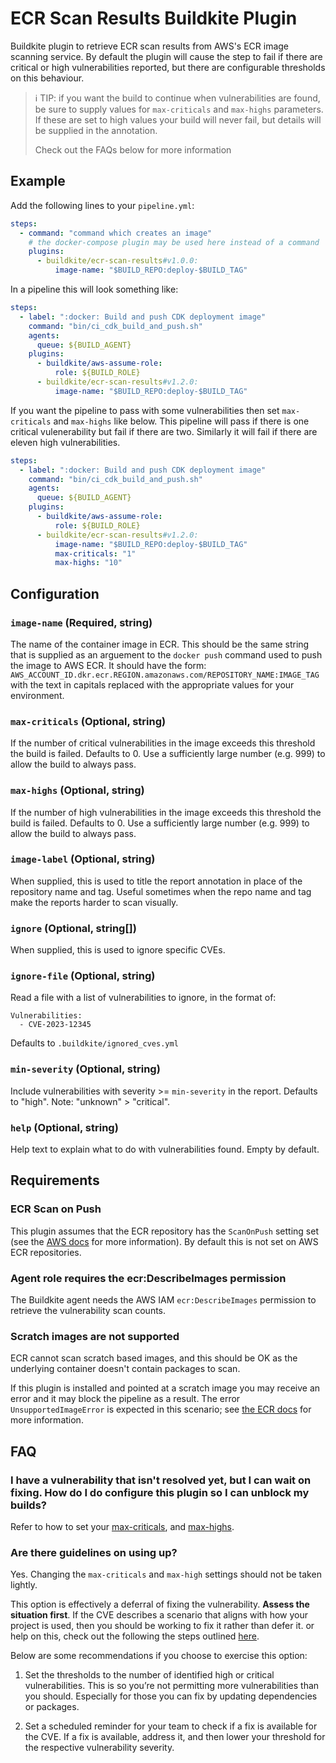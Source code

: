 # ECR Scan Results Buildkite Plugin

Buildkite plugin to retrieve ECR scan results from AWS's ECR image scanning
service. By default the plugin will cause the step to fail if there are critical
or high vulnerabilities reported, but there are configurable thresholds on this
behaviour.

> ℹ️ TIP: if you want the build to continue when vulnerabilities are found, be
> sure to supply values for `max-criticals` and `max-highs` parameters. If these
> are set to high values your build will never fail, but details will be
> supplied in the annotation.
>
> Check out the FAQs below for more information

## Example

Add the following lines to your `pipeline.yml`:

```yml
steps:
  - command: "command which creates an image"
    # the docker-compose plugin may be used here instead of a command
    plugins:
      - buildkite/ecr-scan-results#v1.0.0:
          image-name: "$BUILD_REPO:deploy-$BUILD_TAG"
```

In a pipeline this will look something like:

```yml
steps:
  - label: ":docker: Build and push CDK deployment image"
    command: "bin/ci_cdk_build_and_push.sh"
    agents:
      queue: ${BUILD_AGENT}
    plugins:
      - buildkite/aws-assume-role:
          role: ${BUILD_ROLE}
      - buildkite/ecr-scan-results#v1.2.0:
          image-name: "$BUILD_REPO:deploy-$BUILD_TAG"
```

If you want the pipeline to pass with some vulnerabilities then set
`max-criticals` and `max-highs` like below. This pipeline will pass if there is
one critical vulenerability but fail if there are two. Similarly it will fail if
there are eleven high vulnerabilities.

```yml
steps:
  - label: ":docker: Build and push CDK deployment image"
    command: "bin/ci_cdk_build_and_push.sh"
    agents:
      queue: ${BUILD_AGENT}
    plugins:
      - buildkite/aws-assume-role:
          role: ${BUILD_ROLE}
      - buildkite/ecr-scan-results#v1.2.0:
          image-name: "$BUILD_REPO:deploy-$BUILD_TAG"
          max-criticals: "1"
          max-highs: "10"
```

## Configuration

### `image-name` (Required, string)

The name of the container image in ECR. This should be the same string that is
supplied as an arguement to the `docker push` command used to push the image to
AWS ECR. It should have the form:
`AWS_ACCOUNT_ID.dkr.ecr.REGION.amazonaws.com/REPOSITORY_NAME:IMAGE_TAG` with the
text in capitals replaced with the appropriate values for your environment.

### `max-criticals` (Optional, string)

If the number of critical vulnerabilities in the image exceeds this threshold
the build is failed. Defaults to 0. Use a sufficiently large number (e.g. 999)
to allow the build to always pass.

### `max-highs` (Optional, string)

If the number of high vulnerabilities in the image exceeds this threshold the
build is failed. Defaults to 0. Use a sufficiently large number (e.g. 999) to
allow the build to always pass.

### `image-label` (Optional, string)

When supplied, this is used to title the report annotation in place of the
repository name and tag. Useful sometimes when the repo name and tag make the
reports harder to scan visually.

### `ignore` (Optional, string[])

When supplied, this is used to ignore specific CVEs.

### `ignore-file` (Optional, string)

Read a file with a list of vulnerabilities to ignore, in the format of:
```
Vulnerabilities:
  - CVE-2023-12345
```

Defaults to `.buildkite/ignored_cves.yml`

### `min-severity` (Optional, string)

Include vulnerabilities with severity >= `min-severity` in the report. Defaults
to "high". Note: "unknown" > "critical".

### `help` (Optional, string)

Help text to explain what to do with vulnerabilities found. Empty by default.

## Requirements

### ECR Scan on Push

This plugin assumes that the ECR repository has the `ScanOnPush` setting set
(see the [AWS docs](https://docs.aws.amazon.com/AmazonECR/latest/userguide/image-scanning.html)
for more information). By default this is not set on AWS ECR repositories.

### Agent role requires the ecr:DescribeImages permission

The Buildkite agent needs the AWS IAM `ecr:DescribeImages` permission to
retrieve the vulnerability scan counts.

### Scratch images are not supported

ECR cannot scan scratch based images, and this should be OK as the underlying
container doesn't contain packages to scan.

If this plugin is installed and pointed at a scratch image you may receive an
error and it may block the pipeline as a result. The error
`UnsupportedImageError` is expected in this scenario; see [the ECR
docs](https://docs.aws.amazon.com/AmazonECR/latest/userguide/image-scanning-troubleshooting.html)
for more information.

## FAQ

### I have a vulnerability that isn't resolved yet, but I can wait on fixing. How do I do configure this plugin so I can unblock my builds?

Refer to how to set your [max-criticals](https://github.com/buildkite/ecr-scan-results-buildkite-plugin#max-criticals-optional-string), and [max-highs](https://github.com/buildkite/ecr-scan-results-buildkite-plugin#max-highs-optional-string).

### Are there guidelines on using up?

Yes. Changing the `max-criticals` and `max-high` settings should not be taken lightly.

This option is effectively a deferral of fixing the vulnerability. **Assess the situation first**. If the CVE describes a scenario that aligns with how your project is used, then you should be working to fix it rather than defer it. or help on this, check out the following the steps outlined [here]().

Below are some recommendations if you choose to exercise this option:

1. Set the thresholds to the number of identified high or critical vulnerabilities. This is so you’re not permitting more vulnerabilities than you should. Especially for those you can fix by updating dependencies or packages.

2. Set a scheduled reminder for your team to check if a fix is available for the CVE. If a fix is available, address it, and then lower your threshold for the respective vulnerability severity.
